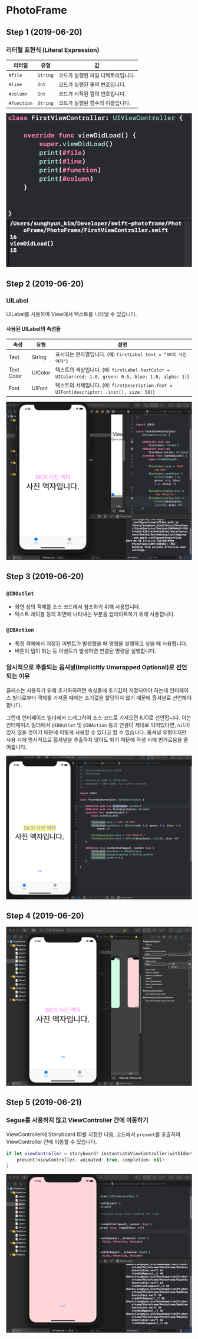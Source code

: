 # PhotoFrame

## Step 1 (2019-06-20)

### 리터럴 표현식 (Literal Expression)

리터럴 | 유형 | 값
------- | ---- | -----
`#file` | `String` | 코드가 실행된 파일 디렉토리입니다.
`#line` | `Int` | 코드가 실행된 줄의 번호입니다.
`#column` | `Int` | 코드가 시작된 열의 번호입니다.
`#function` | `String` | 코드가 실행된 함수의 이름입니다.

![리터럴_표현식](asset/리터럴_표현식.png)


## Step 2 (2019-06-20)

### UILabel

UILabel를 사용하여 View에서 텍스트를 나타낼 수 있습니다.

#### 사용된 UILabel의 속성들
속성 | 유형 | 설명
--- | --- | ---
Text | String | 표시되는 문자열입니다. (예: `firstLabel.text = "SK의 사진 액자"`)
Text Color | UIColor | 텍스트의 색상입니다. (예: `firstLabel.textColor = UIColor(red: 1.0, green: 0.5, blue: 1.0, alpha: 1)`)
Font | UIFont | 텍스트의 서체입니다. (예: `firstDescription.font = UIFont(descriptor: .init(), size: 50)`)

![Step2](asset/Step2_스크린샷.png)


## Step 3 (2019-06-20)

### `@IBOutlet`

- 화면 상의 객체를 소스 코드에서 참조하기 위해 사용합니다.
- 텍스트 레이블 등의 화면에 나타내는 부분을 업데이트하기 위해 사용합니다.

### `@IBAction`

- 특정 객체에서 지정된 이벤트가 발생했을 때 명령을 실행하고 싶을 때 사용합니다.
- 버튼이 탭이 되는 등 이벤트가 발생하면 연결된 명령을 실행합니다.

### 암시적으로 추출되는 옵셔널(Implicitly Unwrapped Optional)로 선언되는 이유

클래스는 사용하기 위해 초기화하려면 속성들에 초기값이 지정되어야 하는데 인터페이스 빌더로부터 객체를 가져올 때에는 초기값을 할당하지 않기 때문에 옵셔널로 선언해야 합니다.

그런데 인터페이스 빌더에서 드래그하여 소스 코드로 가져오면 IUO로 선언됩니다. 이는 인터페이스 빌더에서 `@IBOutlet` 및 `@IBAction` 등과 연결이 제대로 되어있다면, `nil`이 있지 않을 것이기 때문에 이렇게 사용할 수 있다고 할 수 있습니다. 옵셔널 유형이지만 사용 시에 명시적으로 옵셔널을 추출하지 않아도 되기 때문에 작성 시에 번거로움을 줄여줍니다.

![Step3](asset/Step3_스크린샷.png)


## Step 4 (2019-06-20)

![Step4](asset/Step4_스크린샷.png)

## Step 5 (2019-06-21)

### Segue를 사용하지 않고 ViewController 간에 이동하기

ViewController에 Storyboard ID를 지정한 다음, 코드에서 `present`를 호출하여 ViewController 간에 이동할 수 있습니다.

```swift
if let viewController = storyboard?.instantiateViewController(withIdentifier: "RedViewController") {
    present(viewController, animated: true, completion: nil)
}
```

![Step5](asset/Step5_스크린샷.png)



